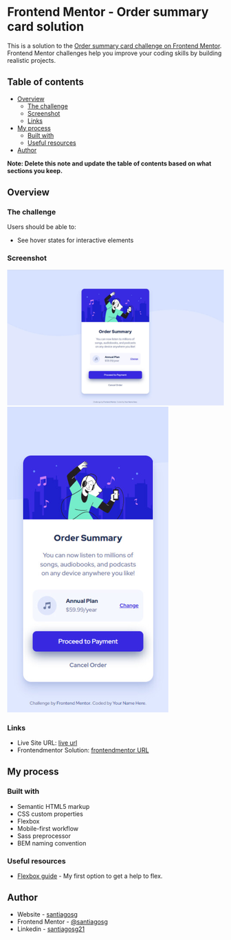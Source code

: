 # Frontend Mentor - Order summary card solution

This is a solution to the [Order summary card challenge on Frontend Mentor](https://www.frontendmentor.io/challenges/order-summary-component-QlPmajDUj). Frontend Mentor challenges help you improve your coding skills by building realistic projects. 

## Table of contents

- [Overview](#overview)
  - [The challenge](#the-challenge)
  - [Screenshot](#screenshot)
  - [Links](#links)
- [My process](#my-process)
  - [Built with](#built-with)
  - [Useful resources](#useful-resources)
- [Author](#author)

**Note: Delete this note and update the table of contents based on what sections you keep.**

## Overview

### The challenge

Users should be able to:

- See hover states for interactive elements

### Screenshot

![](./images/solution-card-w1440.jpg)
![](./images/solution-card-w375.jpg)


### Links

- Live Site URL: [live url](https://santiagosg.github.io/Frontend-mentor-solutions-newbie/order-summary-component/)
- Frontendmentor Solution: [frontendmentor URL](https://www.frontendmentor.io/solutions/order-summary-component-with-scssbem-LReC3Kzke)

## My process

### Built with

- Semantic HTML5 markup
- CSS custom properties
- Flexbox
- Mobile-first workflow
- Sass preprocessor
- BEM naming convention


### Useful resources

- [Flexbox guide](https://css-tricks.com/snippets/css/a-guide-to-flexbox/) - My first option to get a help to flex.


## Author

- Website - [santiagosg](https://santiagosg.github.io/)
- Frontend Mentor - [@santiagosg](https://www.frontendmentor.io/profile/santiagosg)
- Linkedin - [santiagosg21](https://www.linkedin.com/in/santiagosg21/)